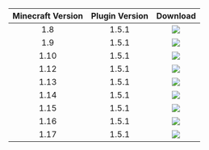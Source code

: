 | Minecraft Version      | Plugin Version | Download    |
|   :----:   |    :----:   |    :----:   |
| 1.8      | 1.5.1       | [<img src="https://raw.githubusercontent.com/lakeboy93/Money4Mobs/master/images/download%20button.png">](https://github.com/lakeboy93/Money4Mobs/raw/master/jar%20files/1.8---Money4Mobs-v1.5.1.jar)  |
| 1.9   | 1.5.1    | [<img src="https://raw.githubusercontent.com/lakeboy93/Money4Mobs/master/images/download%20button.png">](https://github.com/lakeboy93/Money4Mobs/raw/master/jar%20files/1.9---Money4Mobs-v1.5.1.jar)      |
| 1.10      | 1.5.1       | [<img src="https://raw.githubusercontent.com/lakeboy93/Money4Mobs/master/images/download%20button.png">](https://github.com/lakeboy93/Money4Mobs/raw/master/jar%20files/1.10---Money4Mobs-v1.5.1.jar)  |
| 1.12   | 1.5.1        | [<img src="https://raw.githubusercontent.com/lakeboy93/Money4Mobs/master/images/download%20button.png">](https://github.com/lakeboy93/Money4Mobs/raw/master/jar%20files/1.12---Money4Mobs-v1.5.1.jar)      |
| 1.13      | 1.5.1       | [<img src="https://raw.githubusercontent.com/lakeboy93/Money4Mobs/master/images/download%20button.png">](https://github.com/lakeboy93/Money4Mobs/raw/master/jar%20files/1.13---Money4Mobs-v1.5.1.jar)  |
| 1.14   | 1.5.1        | [<img src="https://raw.githubusercontent.com/lakeboy93/Money4Mobs/master/images/download%20button.png">](https://github.com/lakeboy93/Money4Mobs/raw/master/jar%20files/1.14---Money4Mobs-v1.5.1.jar)      |
| 1.15      | 1.5.1      | [<img src="https://raw.githubusercontent.com/lakeboy93/Money4Mobs/master/images/download%20button.png">](https://github.com/lakeboy93/Money4Mobs/raw/master/jar%20files/1.15---Money4Mobs-v1.5.1.jar)  |
| 1.16   | 1.5.1       | [<img src="https://raw.githubusercontent.com/lakeboy93/Money4Mobs/master/images/download%20button.png">](https://github.com/lakeboy93/Money4Mobs/raw/master/jar%20files/1.16---Money4Mobs-v1.5.1.jar)      |
| 1.17   | 1.5.1      | [<img src="https://raw.githubusercontent.com/lakeboy93/Money4Mobs/master/images/download%20button.png">](https://github.com/lakeboy93/Money4Mobs/raw/master/jar%20files/1.17---Money4Mobs-v1.5.1.jar)      |
